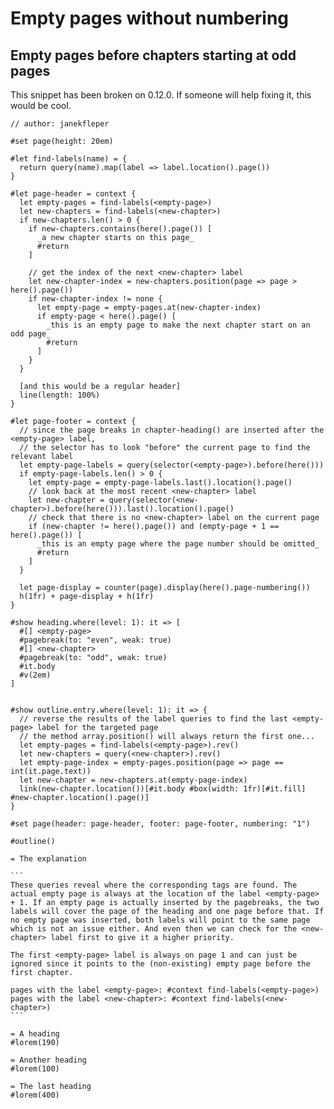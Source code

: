 # Empty pages without numbering

## Empty pages before chapters starting at odd pages

<div class="warning">
  This snippet has been broken on 0.12.0. If someone will help fixing it, this would be cool.
</div>

`````typ -norender
// author: janekfleper

#set page(height: 20em)

#let find-labels(name) = {
  return query(name).map(label => label.location().page())
}

#let page-header = context {
  let empty-pages = find-labels(<empty-page>)
  let new-chapters = find-labels(<new-chapter>)
  if new-chapters.len() > 0 {
    if new-chapters.contains(here().page()) [
      _a new chapter starts on this page_
      #return
    ]

    // get the index of the next <new-chapter> label
    let new-chapter-index = new-chapters.position(page => page > here().page())
    if new-chapter-index != none {
      let empty-page = empty-pages.at(new-chapter-index)
      if empty-page < here().page() [
        _this is an empty page to make the next chapter start on an odd page_
        #return
      ]
    }
  }

  [and this would be a regular header]
  line(length: 100%)
}

#let page-footer = context {
  // since the page breaks in chapter-heading() are inserted after the <empty-page> label,
  // the selector has to look "before" the current page to find the relevant label
  let empty-page-labels = query(selector(<empty-page>).before(here()))
  if empty-page-labels.len() > 0 {
    let empty-page = empty-page-labels.last().location().page()
    // look back at the most recent <new-chapter> label
    let new-chapter = query(selector(<new-chapter>).before(here())).last().location().page()
    // check that there is no <new-chapter> label on the current page
    if (new-chapter != here().page()) and (empty-page + 1 == here().page()) [
      _this is an empty page where the page number should be omitted_
      #return
    ]
  }

  let page-display = counter(page).display(here().page-numbering())
  h(1fr) + page-display + h(1fr)
}

#show heading.where(level: 1): it => [
  #[] <empty-page>
  #pagebreak(to: "even", weak: true)
  #[] <new-chapter>
  #pagebreak(to: "odd", weak: true)
  #it.body
  #v(2em)
]


#show outline.entry.where(level: 1): it => {
  // reverse the results of the label queries to find the last <empty-page> label for the targeted page
  // the method array.position() will always return the first one...
  let empty-pages = find-labels(<empty-page>).rev()
  let new-chapters = query(<new-chapter>).rev()
  let empty-page-index = empty-pages.position(page => page == int(it.page.text))
  let new-chapter = new-chapters.at(empty-page-index)
  link(new-chapter.location())[#it.body #box(width: 1fr)[#it.fill] #new-chapter.location().page()]
}

#set page(header: page-header, footer: page-footer, numbering: "1")

#outline()

= The explanation

```
These queries reveal where the corresponding tags are found. The actual empty page is always at the location of the label <empty-page> + 1. If an empty page is actually inserted by the pagebreaks, the two labels will cover the page of the heading and one page before that. If no empty page was inserted, both labels will point to the same page which is not an issue either. And even then we can check for the <new-chapter> label first to give it a higher priority.

The first <empty-page> label is always on page 1 and can just be ignored since it points to the (non-existing) empty page before the first chapter.

pages with the label <empty-page>: #context find-labels(<empty-page>)
pages with the label <new-chapter>: #context find-labels(<new-chapter>)
```

= A heading
#lorem(190)

= Another heading
#lorem(100)

= The last heading
#lorem(400)
`````